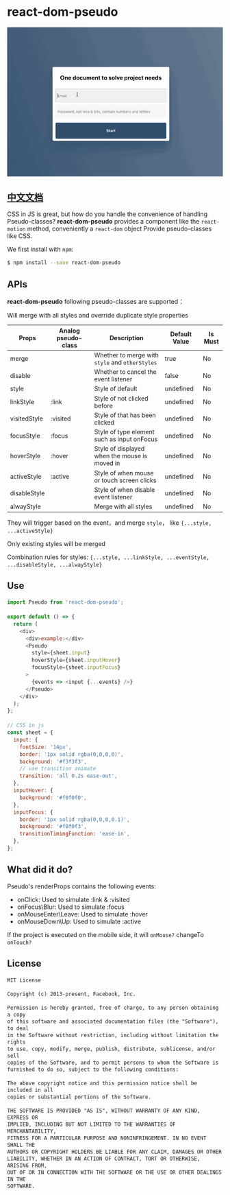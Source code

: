 # react-dom-pseudo

![](.imgs/hover.gif)

## [中文文档](README.md)

CSS in JS is great, but how do you handle the convenience of handling Pseudo-classes? **react-dom-pseudo** provides a component like the `react-motion` method, conveniently a `react-dom` object Provide pseudo-classes like CSS.

We first install with `npm`:

```sh
$ npm install --save react-dom-pseudo
```

## APIs

**react-dom-pseudo** following pseudo-classes are supported：

Will merge with all styles and override duplicate style properties

| Props        | Analog pseudo-class | Description                                     | Default Value | Is Must |
| ------------ | ------------------- | ----------------------------------------------- | ------------- | ------- |
| merge        |                     | Whether to merge with `style` and `otherStyles` | true          | No      |
| disable      |                     | Whether to cancel the event listener            | false         | No      |
| style        |                     | Style of default                                | undefined     | No      |
| linkStyle    | :link               | Style of not clicked before                     | undefined     | No      |
| visitedStyle | :visited            | Style of that has been clicked                  | undefined     | No      |
| focusStyle   | :focus              | Style of type element such as input onFocus     | undefined     | No      |
| hoverStyle   | :hover              | Style of displayed when the mouse is moved in   | undefined     | No      |
| activeStyle  | :active             | Style of when mouse or touch screen clicks      | undefined     | No      |
| disableStyle |                     | Style of when disable event listener            | undefined     | No      |
| alwayStyle   |                     | Merge with all styles                           | undefined     | No      |

They will trigger based on the event，and merge `style`， like `{...style, ...activeStyle}`

Only existing styles will be merged

Combination rules for styles: `{...style, ...linkStyle, ...eventStyle, ...disableStyle, ...alwayStyle}`

## Use

```js
import Pseudo from 'react-dom-pseudo';

export default () => {
  return (
    <div>
      <div>example:</div>
      <Pseudo
        style={sheet.input}
        hoverStyle={sheet.inputHover}
        focusStyle={sheet.inputFocus}
      >
        {events => <input {...events} />}
      </Pseudo>
    </div>
  );
};

// CSS in js
const sheet = {
  input: {
    fontSize: '14px',
    border: '1px solid rgba(0,0,0,0)',
    background: '#f3f3f3',
    // use transition animate
    transition: 'all 0.2s ease-out',
  },
  inputHover: {
    background: '#f0f0f0',
  },
  inputFocus: {
    border: '1px solid rgba(0,0,0,0.1)',
    background: '#f0f0f3',
    transitionTimingFunction: 'ease-in',
  },
};
```

## What did it do?

Pseudo's renderProps contains the following events:

- onClick: Used to simulate :link & :visited
- onFocus\Blur: Used to simulate :focus
- onMouseEnter\Leave: Used to simulate :hover
- onMouseDown\Up: Used to simulate :active

If the project is executed on the mobile side, it will
`onMouse?` changeTo `onTouch?`

## License

```
MIT License

Copyright (c) 2013-present, Facebook, Inc.

Permission is hereby granted, free of charge, to any person obtaining a copy
of this software and associated documentation files (the "Software"), to deal
in the Software without restriction, including without limitation the rights
to use, copy, modify, merge, publish, distribute, sublicense, and/or sell
copies of the Software, and to permit persons to whom the Software is
furnished to do so, subject to the following conditions:

The above copyright notice and this permission notice shall be included in all
copies or substantial portions of the Software.

THE SOFTWARE IS PROVIDED "AS IS", WITHOUT WARRANTY OF ANY KIND, EXPRESS OR
IMPLIED, INCLUDING BUT NOT LIMITED TO THE WARRANTIES OF MERCHANTABILITY,
FITNESS FOR A PARTICULAR PURPOSE AND NONINFRINGEMENT. IN NO EVENT SHALL THE
AUTHORS OR COPYRIGHT HOLDERS BE LIABLE FOR ANY CLAIM, DAMAGES OR OTHER
LIABILITY, WHETHER IN AN ACTION OF CONTRACT, TORT OR OTHERWISE, ARISING FROM,
OUT OF OR IN CONNECTION WITH THE SOFTWARE OR THE USE OR OTHER DEALINGS IN THE
SOFTWARE.
```
